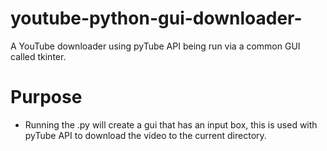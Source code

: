 # youtube-python-gui-downloader-
A YouTube downloader using pyTube API being run via a common GUI called tkinter.

# Purpose
- Running the .py will create a gui that has an input box, this is used with pyTube API to download the video to the current directory.
